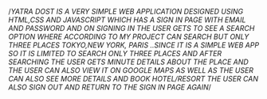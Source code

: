 /*YATRA DOST IS A VERY SIMPLE WEB APPLICATION DESIGNED USING HTML,CSS AND JAVASCRIPT WHICH HAS A SIGN IN PAGE WITH EMAIL AND PASSWORD AND ON SIGNING IN THE USER GETS TO SEE A SEARCH OPTION WHERE ACCORDING TO MY PROJECT CAN SEARCH BUT ONLY THREE PLACES 
TOKYO,NEW YORK, PARIS ..SINCE IT IS A SIMPLE WEB APP SO IT IS LIMITED TO SEARCH ONLY THREE PLACES AND AFTER SEARCHING THE USER GETS MINUTE DETAILS ABOUT THE PLACE AND THE USER CAN ALSO VIEW IT ON GOOGLE MAPS AS WELL AS THE USER CAN ALSO SEE MORE DETAILS AND BOOK HOTEL/RESORT
THE USER CAN ALSO SIGN OUT AND RETURN TO THE SIGN IN PAGE AGAIN*/
